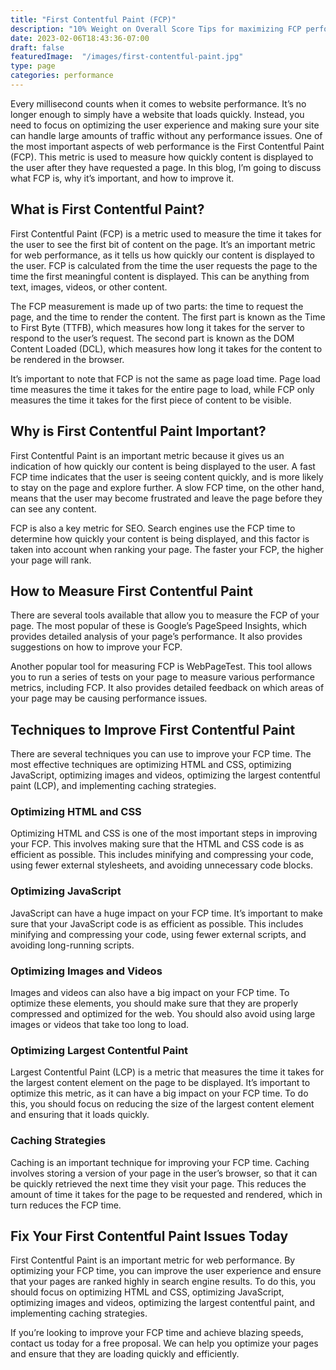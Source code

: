 ```yaml
---
title: "First Contentful Paint (FCP)"
description: "10% Weight on Overall Score Tips for maximizing FCP performance score."
date: 2023-02-06T18:43:36-07:00
draft: false
featuredImage:  "/images/first-contentful-paint.jpg"
type: page
categories: performance
---
```


Every millisecond counts when it comes to website performance. It’s no longer enough to simply have a website that loads quickly. Instead, you need to focus on optimizing the user experience and making sure your site can handle large amounts of traffic without any performance issues. One of the most important aspects of web performance is the First Contentful Paint (FCP). This metric is used to measure how quickly content is displayed to the user after they have requested a page. In this blog, I’m going to discuss what FCP is, why it’s important, and how to improve it.

## What is First Contentful Paint?
First Contentful Paint (FCP) is a metric used to measure the time it takes for the user to see the first bit of content on the page. It’s an important metric for web performance, as it tells us how quickly our content is displayed to the user. FCP is calculated from the time the user requests the page to the time the first meaningful content is displayed. This can be anything from text, images, videos, or other content.

The FCP measurement is made up of two parts: the time to request the page, and the time to render the content. The first part is known as the Time to First Byte (TTFB), which measures how long it takes for the server to respond to the user’s request. The second part is known as the DOM Content Loaded (DCL), which measures how long it takes for the content to be rendered in the browser.

It’s important to note that FCP is not the same as page load time. Page load time measures the time it takes for the entire page to load, while FCP only measures the time it takes for the first piece of content to be visible.

## Why is First Contentful Paint Important?
First Contentful Paint is an important metric because it gives us an indication of how quickly our content is being displayed to the user. A fast FCP time indicates that the user is seeing content quickly, and is more likely to stay on the page and explore further. A slow FCP time, on the other hand, means that the user may become frustrated and leave the page before they can see any content.

FCP is also a key metric for SEO. Search engines use the FCP time to determine how quickly your content is being displayed, and this factor is taken into account when ranking your page. The faster your FCP, the higher your page will rank.

## How to Measure First Contentful Paint
There are several tools available that allow you to measure the FCP of your page. The most popular of these is Google’s PageSpeed Insights, which provides detailed analysis of your page’s performance. It also provides suggestions on how to improve your FCP.

Another popular tool for measuring FCP is WebPageTest. This tool allows you to run a series of tests on your page to measure various performance metrics, including FCP. It also provides detailed feedback on which areas of your page may be causing performance issues.

## Techniques to Improve First Contentful Paint
There are several techniques you can use to improve your FCP time. The most effective techniques are optimizing HTML and CSS, optimizing JavaScript, optimizing images and videos, optimizing the largest contentful paint (LCP), and implementing caching strategies.

### Optimizing HTML and CSS
Optimizing HTML and CSS is one of the most important steps in improving your FCP. This involves making sure that the HTML and CSS code is as efficient as possible. This includes minifying and compressing your code, using fewer external stylesheets, and avoiding unnecessary code blocks.

### Optimizing JavaScript
JavaScript can have a huge impact on your FCP time. It’s important to make sure that your JavaScript code is as efficient as possible. This includes minifying and compressing your code, using fewer external scripts, and avoiding long-running scripts.

### Optimizing Images and Videos
Images and videos can also have a big impact on your FCP time. To optimize these elements, you should make sure that they are properly compressed and optimized for the web. You should also avoid using large images or videos that take too long to load.

### Optimizing Largest Contentful Paint
Largest Contentful Paint (LCP) is a metric that measures the time it takes for the largest content element on the page to be displayed. It’s important to optimize this metric, as it can have a big impact on your FCP time. To do this, you should focus on reducing the size of the largest content element and ensuring that it loads quickly.

### Caching Strategies
Caching is an important technique for improving your FCP time. Caching involves storing a version of your page in the user’s browser, so that it can be quickly retrieved the next time they visit your page. This reduces the amount of time it takes for the page to be requested and rendered, which in turn reduces the FCP time.

## Fix Your First Contentful Paint Issues Today
First Contentful Paint is an important metric for web performance. By optimizing your FCP time, you can improve the user experience and ensure that your pages are ranked highly in search engine results. To do this, you should focus on optimizing HTML and CSS, optimizing JavaScript, optimizing images and videos, optimizing the largest contentful paint, and implementing caching strategies.

If you’re looking to improve your FCP time and achieve blazing speeds, contact us today for a free proposal. We can help you optimize your pages and ensure that they are loading quickly and efficiently.